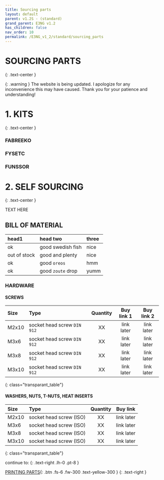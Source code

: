 ```yaml
---
title: Sourcing parts
layout: default
parent: v1.2S - (standard)
grand_parent: E3NG v1.2
has_children: false
nav_order: 10
permalink: /E3NG_v1_2/standard/sourcing_parts
---
```

# SOURCING PARTS
{: .text-center }

{: .warning }
The website is being updated. I apologize for any inconvenience this may have caused. Thank you for your patience and understanding!

# 1. KITS
{: .text-center }

### FABREEKO
### FYSETC
### FUNSSOR

# 2. SELF SOURCING
{: .text-center }

TEXT HERE

## BILL OF MATERIAL

| head1        | head two          | three |
|:-------------|:------------------|:------|
| ok           | good swedish fish | nice  |
| out of stock | good and plenty   | nice  |
| ok           | good `oreos`      | hmm   |
| ok           | good `zoute` drop | yumm  |


### HARDWARE
#### SCREWS

| Size  | Type                                     |    Quantity   |  Buy link 1  |   Buy link 2   |
|:------|:-----------------------------------------|:-------------:|:------------:|:--------------:|
| M2x10 | <nobr>socket head screw `DIN 912` </nobr> |      XX       |  link later  |   link later   |
| M3x6  | <nobr>socket head screw `DIN 912` </nobr> |      XX       |  link later  |   link later   |
| M3x8  | <nobr>socket head screw `DIN 912` </nobr> |      XX       |  link later  |   link later   |
| M3x10 | <nobr>socket head screw `DIN 912` </nobr> |      XX       |  link later  |   link later   |
{: class="transparant_table"}

#### WASHERS, NUTS, T-NUTS, HEAT INSERTS

| Size  | Type                                 |    Quantity   |                 Buy link               |
|:------|:-------------------------------------|:-------------:|:--------------------------------------:|
| M2x10 | <nobr>socket head screw (ISO)</nobr> |      XX       |   link later                           |
| M3x6  | <nobr>socket head screw (ISO)</nobr> |      XX       |   link later                           |
| M3x8  | <nobr>socket head screw (ISO)</nobr> |      XX       |   link later                           |
| M3x10 | <nobr>socket head screw (ISO)</nobr> |      XX       |   link later                           |
{: class="transparant_table"}

continue to:
{: .text-right .lh-0 .pt-8 }

[PRINTING PARTS]{: .btn .fs-6 .fw-300 .text-yellow-300 }
{: .text-right }

[PRINTING PARTS]: https://rh3d.xyz/E3NG_v1_2/standard/printing_parts
